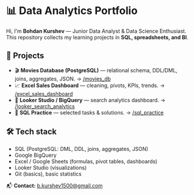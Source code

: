 # 📊 Data Analytics Portfolio

Hi, I'm **Bohdan Kurshev** — Junior Data Analyst & Data Science Enthusiast.  
This repository collects my learning projects in **SQL, spreadsheets, and BI**.

## 🚀 Projects
- 🎬 **Movies Database (PostgreSQL)** — relational schema, DDL/DML, joins, aggregates, JSON. → [/movies_db](./movies_db)
- 📈 **Excel Sales Dashboard** — cleaning, pivots, KPIs, trends. → [/excel_sales_dashboard](/Excel
)
- 🔎 **Looker Studio / BigQuery** — search analytics dashboard. → [/looker_search_analytics](./looker_search_analytics)
- 🧩 **SQL Practice** — selected tasks & solutions. → [/sql_practice](./sql_practice)

## 🛠️ Tech stack
- SQL (PostgreSQL: DML, DDL, joins, aggregates, JSON)
- Google BigQuery
- Excel / Google Sheets (formulas, pivot tables, dashboards)
- Looker Studio (visualizations)
- Git (basics), basic statistics

📬 **Contact:** b.kurshev1500@gmail.com
